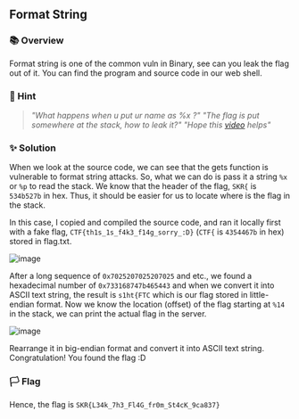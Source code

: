 ## Format String

### 📚 Overview

Format string is one of the common vuln in Binary, see can you leak the flag out of it. You can find the program and source code in our web shell.

### 🤔 Hint 

> _"What happens when u put ur name as %x ?"_
> _"The flag is put somewhere at the stack, how to leak it?"_
> _"Hope this [video](https://www.youtube.com/watch?v=rkoP2mtwFNI) helps"_

### ✨ Solution

When we look at the source code, we can see that the gets function is vulnerable to format string attacks. So, what we can do is pass it a string `%x` or `%p` to read the stack. We know that the header of the flag, `SKR{` is `534b527b` in hex. Thus, it should be easier for us to locate where is the flag in the stack.

In this case, I copied and compiled the source code, and ran it locally first with a fake flag, `CTF{th1s_1s_f4k3_f14g_sorry_:D}` (`CTF{` is `4354467b` in hex) stored in flag.txt.

![image](https://github.com/rydzze/CTF_Write-up/assets/86187059/e4ea1788-c926-4207-a1cb-b04e1b54d89d)

After a long sequence of `0x7025207025207025` and etc., we found a hexadecimal number of `0x733168747b465443` and when we convert it into ASCII text string, the result is
`s1ht{FTC` which is our flag stored in little-endian format. Now we know the location (offset) of the flag starting at `%14` in the stack, we can print the actual flag in the server.

![image](https://github.com/rydzze/CTF_Write-up/assets/86187059/39a448e1-49a5-4cb8-b68f-7c8ad844b649)

Rearrange it in big-endian format and convert it into ASCII text string. Congratulation! You found the flag :D 

### 🏳️ Flag

Hence, the flag is `SKR{L34k_7h3_Fl4G_fr0m_St4cK_9ca837}` 
